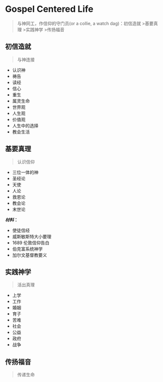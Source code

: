 # Gospel Centered Life

> 与神同工，作信仰的守门员(or a collie, a watch dag)：初信造就 >基要真理 >实践神学 >传扬福音

## 初信造就

> 与神连接

-   认识神
-   祷告
-   读经
-   信心
-   重生
-   属灵生命
-   世界观
-   人生观
-   价值观
-   人生中的选择
-   教会生活

## 基要真理

> 认识信仰

-   三位一体的神
-   圣经论
-   天使
-   人论
-   救恩论
-   教会论
-   末世论

**_材料_：**

-   使徒信经
-   威斯敏斯特大小要理
-   1689 伦敦信仰告白
-   伯克富系统神学
-   加尔文基督教要义

## 实践神学

> 活出真理

-   上学
-   工作
-   婚姻
-   育子
-   苦难
-   社会
-   公益
-   政府
-   战争

## 传扬福音

> 传递生命
